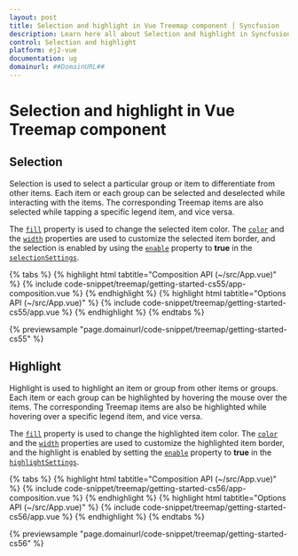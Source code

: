 ```yaml
---
layout: post
title: Selection and highlight in Vue Treemap component | Syncfusion
description: Learn here all about Selection and highlight in Syncfusion Vue Treemap component of Syncfusion Essential JS 2 and more.
control: Selection and highlight 
platform: ej2-vue
documentation: ug
domainurl: ##DomainURL##
---
```


# Selection and highlight in Vue Treemap component

## Selection

Selection is used to select a particular group or item to differentiate from other items. Each item or each group can be selected and deselected while interacting with the items. The corresponding Treemap items are also selected while tapping a specific legend item, and vice versa.

The [`fill`](https://ej2.syncfusion.com/vue/documentation/api/treemap/selectionSettings/#fill) property is used to change the selected item color. The [`color`](https://ej2.syncfusion.com/vue/documentation/api/treemap/borderModel/#color) and the [`width`](https://ej2.syncfusion.com/vue/documentation/api/treemap/borderModel/#width) properties are used to customize the selected item border, and the selection is enabled by using the [`enable`](https://ej2.syncfusion.com/vue/documentation/api/treemap/selectionSettings/#enable) property  to **true** in the [`selectionSettings`](https://ej2.syncfusion.com/vue/documentation/api/treemap/selectionSettings/).

{% tabs %}
{% highlight html tabtitle="Composition API (~/src/App.vue)" %}
{% include code-snippet/treemap/getting-started-cs55/app-composition.vue %}
{% endhighlight %}
{% highlight html tabtitle="Options API (~/src/App.vue)" %}
{% include code-snippet/treemap/getting-started-cs55/app.vue %}
{% endhighlight %}
{% endtabs %}
        
{% previewsample "page.domainurl/code-snippet/treemap/getting-started-cs55" %}

## Highlight

Highlight is used to highlight an item or group from other items or groups. Each item or each group can be highlighted by hovering the mouse over the items. The corresponding Treemap items are also be highlighted while hovering over a specific legend item, and vice versa.

The [`fill`](https://ej2.syncfusion.com/vue/documentation/api/treemap/highlightSettings/#fill) property is used to change the highlighted item color. The [`color`](https://ej2.syncfusion.com/vue/documentation/api/treemap/borderModel/#color) and the [`width`](https://ej2.syncfusion.com/vue/documentation/api/treemap/borderModel/#width) properties are used to customize the highlighted item border, and the highlight is enabled by setting the [`enable`](https://ej2.syncfusion.com/vue/documentation/api/treemap/highlightSettings/#enable) property to **true** in the [`highlightSettings`](https://ej2.syncfusion.com/vue/documentation/api/treemap/highlightSettings/).

{% tabs %}
{% highlight html tabtitle="Composition API (~/src/App.vue)" %}
{% include code-snippet/treemap/getting-started-cs56/app-composition.vue %}
{% endhighlight %}
{% highlight html tabtitle="Options API (~/src/App.vue)" %}
{% include code-snippet/treemap/getting-started-cs56/app.vue %}
{% endhighlight %}
{% endtabs %}
        
{% previewsample "page.domainurl/code-snippet/treemap/getting-started-cs56" %}